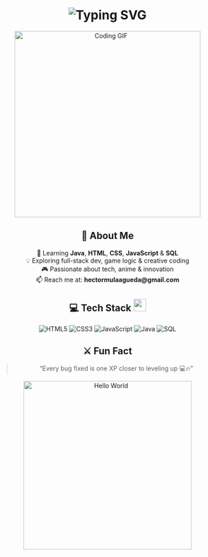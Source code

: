 <h1 align="center">
  <img src="https://readme-typing-svg.herokuapp.com?font=Fira+Code&weight=600&size=30&duration=3000&pause=500&color=00C7B7&center=true&vCenter=true&width=600&lines=Welcome+to+HectorX01's+Profile!;DAM+Student+%7C+Web+%26+App+Developer;Always+learning+something+new+🚀" alt="Typing SVG" />
</h1>

<p align="center">
  <img src="https://i.pinimg.com/originals/2e/bd/4d/2ebd4d8a6c00de0d9dfae5ee635c4562.gif" width="420" alt="Coding GIF">
</p>

<div align="center">

## 💫 About Me
<p align="center">
🌱 Learning <b>Java</b>, <b>HTML</b>, <b>CSS</b>, <b>JavaScript</b> & <b>SQL</b><br>
💡 Exploring full-stack dev, game logic & creative coding<br>
🎮 Passionate about tech, anime & innovation<br>
📫 Reach me at: <b>hectormulaagueda@gmail.com</b>
</p>

## 💻 Tech Stack <img src="https://media2.giphy.com/media/QssGEmpkyEOhBCb7e1/giphy.gif" width="28px">
![HTML5](https://img.shields.io/badge/html5-%23E34F26.svg?style=for-the-badge&logo=html5&logoColor=white)
![CSS3](https://img.shields.io/badge/css3-%231572B6.svg?style=for-the-badge&logo=css3&logoColor=white)
![JavaScript](https://img.shields.io/badge/javascript-%23323330.svg?style=for-the-badge&logo=javascript&logoColor=%23F7DF1E)
![Java](https://img.shields.io/badge/Java-ED8B00.svg?style=for-the-badge&logo=java&logoColor=white)
![SQL](https://img.shields.io/badge/SQL-4479A1.svg?style=for-the-badge&logo=mysql&logoColor=white)

## ⚔️ Fun Fact
> “Every bug fixed is one XP closer to leveling up 💻🔥”

<p align="center">
  <img src="https://i.pinimg.com/originals/f5/5e/e2/f55ee2a2cddaa09acb3a612a18e67ad1.gif" width="380" alt="Hello World">
</p>

</div>
